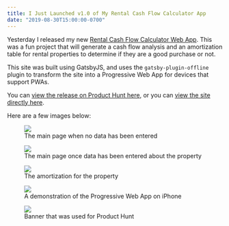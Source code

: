 ```yaml
---
title: I Just Launched v1.0 of My Rental Cash Flow Calculator App
date: "2019-08-30T15:00:00-0700"
---
```


Yesterday I released my new [Rental Cash Flow Calculator Web App](https://rentalcashflow.app). This was a fun project that will generate a cash flow analysis and an amortization table for rental properties to determine if they are a good purchase or not.

This site was built using GatsbyJS, and uses the `gatsby-plugin-offline` plugin to transform the site into a Progressive Web App for devices that support PWAs.

You can [view the release on Product Hunt here](https://www.producthunt.com/posts/rental-cash-flow-calculator), or you can [view the site directly here](https://rentalcashflow.app).

Here are a few images below:

<figure>
    <img src="./rcf-1.png" />
    <figcaption>The main page when no data has been entered</figcaption>
</figure>

<figure>
    <img src="./rcf-2.png" />
    <figcaption>The main page once data has been entered about the property</figcaption>
</figure>

<figure>
    <img src="./rcf-3.png" />
    <figcaption>The amortization for the property</figcaption>
</figure>

<figure>
    <img src="./rcf-4.png" />
    <figcaption>A demonstration of the Progressive Web App on iPhone</figcaption>
</figure>

<figure>
    <img src="./rcf-5.png" />
    <figcaption>Banner that was used for Product Hunt</figcaption>
</figure>
